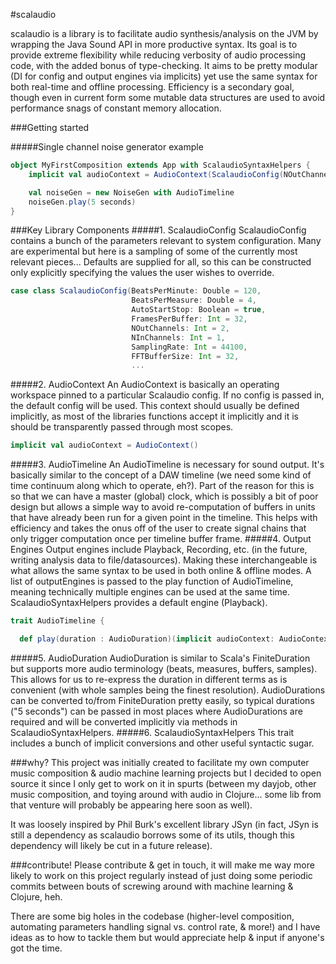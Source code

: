 #scalaudio

scalaudio is a library is to facilitate audio synthesis/analysis on the JVM by wrapping the Java Sound API in more productive syntax. Its goal is to provide extreme flexibility while reducing verbosity of audio processing code, with the added bonus of type-checking. It aims to be pretty modular (DI for config and output engines via implicits) yet use the same syntax for both real-time and offline processing. Efficiency is a secondary goal, though even in current form some mutable data structures are used to avoid performance snags of constant memory allocation.

###Getting started

#####Single channel noise generator example
```scala
object MyFirstComposition extends App with ScalaudioSyntaxHelpers {
    implicit val audioContext = AudioContext(ScalaudioConfig(NOutChannels = 1))

    val noiseGen = new NoiseGen with AudioTimeline
    noiseGen.play(5 seconds)
}
```

###Key Library Components
#####1. ScalaudioConfig
ScalaudioConfig contains a bunch of the parameters relevant to system configuration. Many are experimental but here is a sampling of some of the currently most relevant pieces... Defaults are supplied for all, so this can be constructed only explicitly specifying the values the user wishes to override.
```scala
case class ScalaudioConfig(BeatsPerMinute: Double = 120,
                           BeatsPerMeasure: Double = 4,
                           AutoStartStop: Boolean = true,
                           FramesPerBuffer: Int = 32,
                           NOutChannels: Int = 2,
                           NInChannels: Int = 1,
                           SamplingRate: Int = 44100,
                           FFTBufferSize: Int = 32,
                           ...
```                           
#####2. AudioContext
An AudioContext is basically an operating workspace pinned to a particular Scalaudio config. If no config is passed in, the default config will be used. This context should usually be defined implicitly, as most of the libraries functions accept it implicitly and it is should be transparently passed through most scopes.
```scala
implicit val audioContext = AudioContext()
```
#####3. AudioTimeline
An AudioTimeline is necessary for sound output. It's basically similar to the concept of a DAW timeline (we need some kind of time continuum along which to operate, eh?). Part of the reason for this is so that we can have a master (global) clock, which is possibly a bit of poor design but allows a simple way to avoid re-computation of buffers in units that have already been run for a given point in the timeline. This helps with efficiency and takes the onus off of the user to create signal chains that only trigger computation once per timeline buffer frame.
#####4. Output Engines
Output engines include Playback, Recording, etc. (in the future, writing analysis data to file/datasources). Making these interchangeable is what allows the same syntax to be used in both online & offline modes. A list of outputEngines is passed to the play function of AudioTimeline, meaning technically multiple engines can be used at the same time. ScalaudioSyntaxHelpers provides a default engine (Playback).
```scala
trait AudioTimeline {

  def play(duration : AudioDuration)(implicit audioContext: AudioContext, outputEngines : List[OutputEngine]) = ...
```
#####5. AudioDuration
AudioDuration is similar to Scala's FiniteDuration but supports more audio terminology (beats, measures, buffers, samples). This allows for us to re-express the duration in different terms as is convenient (with whole samples being the finest resolution). AudioDurations can be converted to/from FiniteDuration pretty easily, so typical durations ("5 seconds") can be passed in most places where AudioDurations are required and will be converted implicitly via methods in ScalaudioSyntaxHelpers.
#####6. ScalaudioSyntaxHelpers
This trait includes a bunch of implicit conversions and other useful syntactic sugar.

###why?
This project was initially created to facilitate my own computer music composition & audio machine learning projects but I decided to open source it since I only get to work on it in spurts (between my dayjob, other music composition, and toying around with audio in Clojure... some lib from that venture will probably be appearing here soon as well).

It was loosely inspired by Phil Burk's excellent library JSyn (in fact, JSyn is still a dependency as scalaudio borrows some of its utils, though this dependency will likely be cut in a future release).

###contribute!
Please contribute & get in touch, it will make me way more likely to work on this project regularly instead of just doing some periodic commits between bouts of screwing around with machine learning & Clojure, heh.

There are some big holes in the codebase (higher-level composition, automating parameters handling signal vs. control rate, & more!) and I have ideas as to how to tackle them but would appreciate help & input if anyone's got the time.
